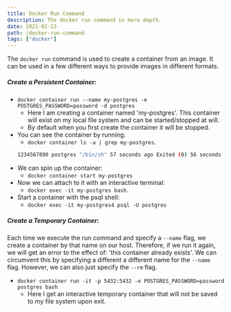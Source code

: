 ```yaml
---
title: Docker Run Command
description: The docker run command in more depth.
date: 2021-02-22
path: /docker-run-command
tags: ["docker"]
---
```


The `docker run` command is used to create a container from an image. It can be used in a few different ways to provide images in different formats.

##### Create a Persistent Container:
* `docker container run --name my-postgres -e POSTGRES_PASSWORD=password -d postgres`
  * Here I am creating a container named 'my-postgres'. This container will exist on my local file system and can be started/stopped at will.
  * By default when you first create the container it will be stopped.
* You can see the container by running:
  * `docker container ls -a | grep my-postgres`.
  ```bash
  1234567890 postgres "/bin/sh" 57 seconds ago Exited (0) 56 seconds ago my-postgres
  ```
* We can spin up the container:
  * `docker container start my-postgres`
* Now we can attach to it with an interactive terminal:
  * `docker exec -it my-postgres bash`.
* Start a container with the psql shell:
  * `docker exec -it my-postgres4 psql -U postgres`

##### Create a Temporary Container:
Each time we execute the run command and specify a `--name` flag, we create a container by that name on our host. Therefore, if we run it again, we will get an error to the effect of: 'this container already exists'. We can circumvent this by specifying a different a different name for the `--name` flag. However, we can also just specify the `--rm` flag.
* `docker container run -it -p 5432:5432 -e POSTGRES_PASSWORD=password postgres bash`
  * Here I get an interactive temporary container that will not be saved to my file system upon exit.
